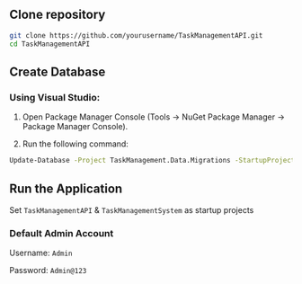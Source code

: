 ## Clone repository

```bash
git clone https://github.com/yourusername/TaskManagementAPI.git
cd TaskManagementAPI
```

## Create Database

### Using Visual Studio:

1. Open Package Manager Console (Tools → NuGet Package Manager → Package Manager Console).

2. Run the following command:

```bash
Update-Database -Project TaskManagement.Data.Migrations -StartupProject TaskManagementAPI
```

## Run the Application

Set `TaskManagementAPI` & `TaskManagementSystem` as startup projects

### Default Admin Account

Username: `Admin`

Password: `Admin@123`
